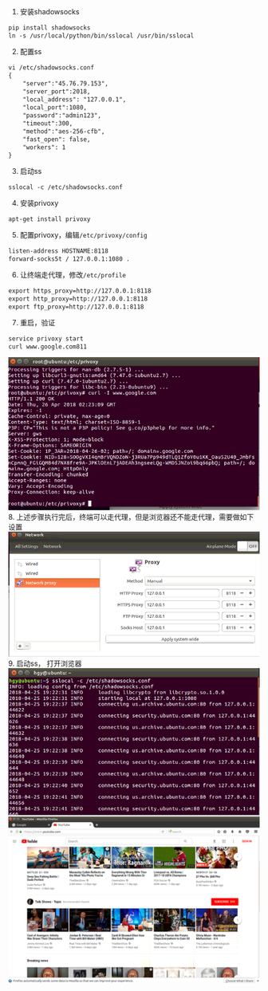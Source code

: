 1. 安装shadowsocks
```
pip install shadowsocks
ln -s /usr/local/python/bin/sslocal /usr/bin/sslocal
```
2. 配置ss
```
vi /etc/shadowsocks.conf
{
    "server":"45.76.79.153",
    "server_port":2018,
    "local_address": "127.0.0.1",
    "local_port":1080,
    "password":"admin123",
    "timeout":300,
    "method":"aes-256-cfb",
    "fast_open": false,
    "workers": 1
}
```
3. 启动ss
```
sslocal -c /etc/shadowsocks.conf
```
4. 安装privoxy
```
apt-get install privoxy
```
5. 配置privoxy，编辑`/etc/privoxy/config`
```
listen-address HOSTNAME:8118
forward-socks5t / 127.0.0.1:1080 .
```
6. 让终端走代理，修改`/etc/profile`
```
export https_proxy=http://127.0.0.1:8118
export http_proxy=http://127.0.0.1:8118
export ftp_proxy=http://127.0.0.1:8118
```
7. 重启，验证
```
service privoxy start
curl www.google.com811
```
![](assets/markdown-img-paste-20180426102723989.png)
8. 上述步骤执行完后，终端可以走代理，但是浏览器还不能走代理，需要做如下设置
![](assets/markdown-img-paste-20180426102627315.png)
9. 启动ss， 打开浏览器
![](assets/markdown-img-paste-20180426102704892.png)
![](assets/markdown-img-paste-20180426102806970.png)
